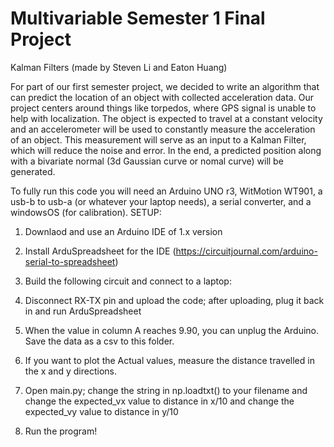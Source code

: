 # Multivariable Semester 1 Final Project
Kalman Filters (made by Steven Li and Eaton Huang)

For part of our first semester project, we decided to write an algorithm that can predict the location of an object with collected acceleration data.
Our project centers around things like torpedos, where GPS signal is unable to help with localization. The object is expected to travel at a constant velocity and an accelerometer will be used to constantly measure the acceleration of an object. This measurement will serve as an input to a Kalman Filter, which will reduce the noise and error. In the end, a predicted position along with a bivariate normal (3d Gaussian curve or nomal curve) will be generated.

To fully run this code you will need an Arduino UNO r3, WitMotion WT901, a usb-b to usb-a (or whatever your laptop needs), a serial converter, and a windowsOS (for calibration).
SETUP: 
1. Downlaod and use an Arduino IDE of 1.x version
2. Install ArduSpreadsheet for the IDE (https://circuitjournal.com/arduino-serial-to-spreadsheet)
3. Build the following circuit and connect to a laptop:

4. Disconnect RX-TX pin and upload the code; after uploading, plug it back in and run ArduSpreadsheet
5. When the value in column A reaches 9.90, you can unplug the Arduino. Save the data as a csv to this folder.
6. If you want to plot the Actual values, measure the distance travelled in the x and y directions.
7. Open main.py; change the string in np.loadtxt() to your filename and change the expected_vx value to distance in x/10 and change the expected_vy value to distance in y/10
8. Run the program!
